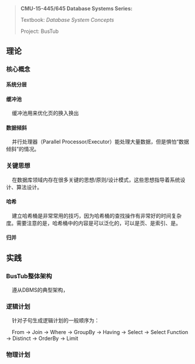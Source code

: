 > **CMU-15-445/645 Database Systems Series:**
> 
> Textbook: *Database System Concepts*
> 
> Project: BusTub

## 理论

### 核心概念

#### 系统分层

#### 缓冲池

    缓冲池用来优化页的换入换出

#### 数据倾斜

    并行处理器（Parallel Processor/Executor）能处理大量数据，但是惧怕“数据倾斜”的情况。

### 关键思想

    在数据库领域内存在很多关键的思想/原则/设计模式，这些思想指导着系统设计、算法设计。

#### 哈希

    建立哈希桶是非常常用的技巧，因为哈希桶的查找操作有非常好的时间复杂度。需要注意的是，哈希桶中的内容是可以泛化的，可以是页、是索引、是。

#### 归并

## 实践

### BusTub整体架构

    遵从DBMS的典型架构，

### 逻辑计划

    针对子句生成逻辑计划的一般顺序为：

    From → Join → Where → GroupBy → Having → Select → Select Function → Distinct → OrderBy → Limit

### 物理计划
